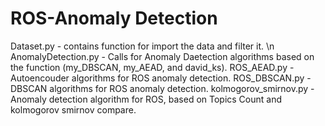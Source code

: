 # ROS-Anomaly Detection

Dataset.py - contains function for import the data and filter it. \n
AnomalyDetection.py - Calls for Anomaly Daetection algorithms based on the function (my_DBSCAN, my_AEAD, and david_ks).
ROS_AEAD.py - Autoencouder algorithms for ROS anomaly detection.
ROS_DBSCAN.py - DBSCAN algorithms for ROS anomaly detection.
kolmogorov_smirnov.py - Anomaly detection algorithm for ROS, based on Topics Count and kolmogorov smirnov compare.
